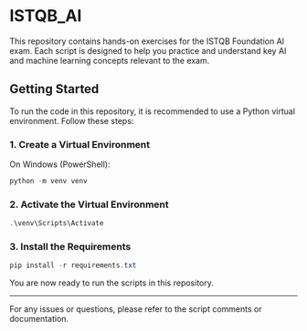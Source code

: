 # ISTQB_AI

This repository contains hands-on exercises for the ISTQB Foundation AI exam. Each script is designed to help you practice and understand key AI and machine learning concepts relevant to the exam.

## Getting Started

To run the code in this repository, it is recommended to use a Python virtual environment. Follow these steps:

### 1. Create a Virtual Environment

On Windows (PowerShell):

```powershell
python -m venv venv
```

### 2. Activate the Virtual Environment

```powershell
.\venv\Scripts\Activate
```

### 3. Install the Requirements

```powershell
pip install -r requirements.txt
```

You are now ready to run the scripts in this repository.

---
For any issues or questions, please refer to the script comments or documentation.
